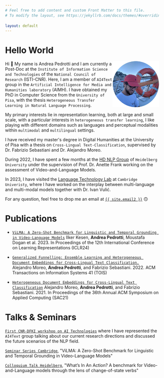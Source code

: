 ```yaml
---
# Feel free to add content and custom Front Matter to this file.
# To modify the layout, see https://jekyllrb.com/docs/themes/#overriding-theme-defaults

layout: default 
---
```

# Hello World

<style>

img {width: 30%;float:right;}

</style>

<img src="/imgs/andrea_blog.png" alt="some years have passed, though">

Hi 👋 My name is Andrea Pedrotti and I am currently a Post-Doc at the `Institute of Information Science and Technologies` of the `National Council of Research` (ISTI-CNR). Here, I am a member of `AI4Text` group in the `Artificial Intelligence for Media and Humanities laboratory` (AIMH). I have obtained my PhD in Computer Science from the `University of Pisa`, with the thesis `Heterogeneous Transfer Learning in Natural Language Processing`.

My primary interests lie in  representation learning, both at large and small scale, with a particular interests in `heterogeneous transfer learning`, I like playing with different domains such as languages and perceptual modalities within `multimodal` and `multilingual` settings.

I have received my master's degree in Digital Humanities at the University of Pisa with a thesis on `Cross-Lingual Text-Classification`, supervised by Dr. Fabrizio Sebastiani and Dr. Alejandro Moreo.

During 2022, I have spent a few months at the <a href="https://www.cl.uni-heidelberg.de/nlpgroup/">HD NLP Group</a> of `Heidelberg University` under the supervision of Prof. Dr. Anette Frank working on the assessment of Video-and-Language Models.

In 2023, I have visited the <a href="https://ltl.mmll.cam.ac.uk/">Language Technology Lab</a> at `Cambridge Univeristy`, where I have worked on the interplay between multi-language and multi-modal models together with Dr. Ivan Vulić.

For any question, feel free to drop me an email at <a class="u-email" href="mailto:{{ site.email2 }}">`{{ site.email2 }}`</a> 🙃


# Publications

* <a href="https://arxiv.org/abs/2311.07022">`ViLMA: A Zero-Shot Benchmark for Linguistic and Temporal Grounding in Video-Language Models`</a> Ilker Kesen, **Andrea Pedrotti**, Moustafa Dogan et al. 2023. In Proceedings of the 12th International Conference on Learning Representations (ICLR24)

* <a href="https://doi.org/10.1145/3544104">`Generalized Funnelling: Ensemble Learning and Heterogeneous Document Embeddings for Cross-Lingual Text Classification.`</a> Alejandro Moreo, **Andrea Pedrotti**, and Fabrizio Sebastiani. 2022. ACM Transactions on Information Systems 41 (TOIS)

* <a href="https://doi.org/10.1145/3412841.3442093">`Heterogeneous Document Embeddings for Cross-Lingual Text Classification`</a> Alejandro Moreo, **Andrea Pedrotti**, and Fabrizio Sebastiani. 2021. In Proceedings of the 36th Annual ACM Symposium on Applied Computing (SAC21)

# Talks & Seminars

<a href="https://www.cnr.it/it/eventi/allegato/13756">`First CNR-DFKI workshop on AI Technologies`</a> where I have represented the `AI4Text` group talking about our current research directions and discussed the future scenarios of the NLP field.

<a href="https://talks.cam.ac.uk/talk/index/207655">`Seminar Series Cambridge`</a>, "ViLMA: A Zero-Shot Benchmark for Linguistic and Temporal Grounding in Video-Language Models"

<a href="https://www.cl.uni-heidelberg.de/colloquium/cl_colloquium/">`Colloquium Talk Heidelberg`</a>, "What’s In An Action? A benchmark for Video-and-Language models through the lens
of change-of-state verbs"

<!-- # Experience

`CNR research positions`

`Visiting experiences`

# Projects

`FAIR`

`WEMB`

`AI4Media`

`Moore?!` -->
